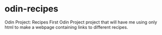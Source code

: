 # odin-recipes
Odin Project: Recipes
First Odin Project project that will have me using only html to make a webpage containing links to different recipes.